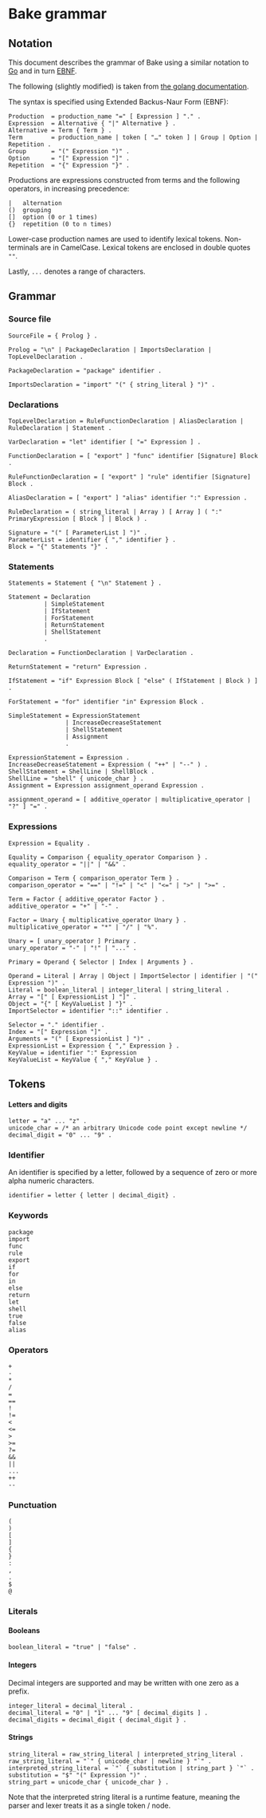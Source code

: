 # Bake grammar

## Notation

This document describes the grammar of Bake using a similar notation to [Go](https://golang.org/ref/spec) and in turn  [EBNF](https://en.wikipedia.org/wiki/Extended_Backus–Naur_form).

The following (slightly modified) is taken from [the golang documentation](https://golang.org/ref/spec).

The syntax is specified using Extended Backus-Naur Form (EBNF):

```
Production  = production_name "=" [ Expression ] "." .
Expression  = Alternative { "|" Alternative } .
Alternative = Term { Term } .
Term        = production_name | token [ "…" token ] | Group | Option | Repetition .
Group       = "(" Expression ")" .
Option      = "[" Expression "]" .
Repetition  = "{" Expression "}" .
```

Productions are expressions constructed from terms and the following operators, in increasing precedence:

```
|   alternation
()  grouping
[]  option (0 or 1 times)
{}  repetition (0 to n times)
```

Lower-case production names are used to identify lexical tokens. Non-terminals are in CamelCase. Lexical tokens are enclosed in double quotes `""`.

Lastly, `...` denotes a range of characters.

## Grammar

### Source file

```
SourceFile = { Prolog } .

Prolog = "\n" | PackageDeclaration | ImportsDeclaration | TopLevelDeclaration .

PackageDeclaration = "package" identifier .

ImportsDeclaration = "import" "(" { string_literal } ")" .
```

### Declarations

```
TopLevelDeclaration = RuleFunctionDeclaration | AliasDeclaration | RuleDeclaration | Statement .

VarDeclaration = "let" identifier [ "=" Expression ] .

FunctionDeclaration = [ "export" ] "func" identifier [Signature] Block .

RuleFunctionDeclaration = [ "export" ] "rule" identifier [Signature] Block .

AliasDeclaration = [ "export" ] "alias" identifier ":" Expression .

RuleDeclaration = ( string_literal | Array ) [ Array ] ( ":" PrimaryExpression [ Block ] | Block ) .

Signature = "(" [ ParameterList ] ")" .
ParameterList = identifier { "," identifier } .
Block = "{" Statements "}" .
```

### Statements

```
Statements = Statement { "\n" Statement } .

Statement = Declaration
          | SimpleStatement
          | IfStatement
          | ForStatement
          | ReturnStatement
          | ShellStatement
          .

Declaration = FunctionDeclaration | VarDeclaration .

ReturnStatement = "return" Expression .

IfStatement = "if" Expression Block [ "else" ( IfStatement | Block ) ] .

ForStatement = "for" identifier "in" Expression Block .

SimpleStatement = ExpressionStatement
                | IncreaseDecreaseStatement
                | ShellStatement
                | Assignment
                .

ExpressionStatement = Expression .
IncreaseDecreaseStatement = Expression ( "++" | "--" ) .
ShellStatement = ShellLine | ShellBlock .
ShellLine = "shell" { unicode_char } .
Assignment = Expression assignment_operand Expression .

assignment_operand = [ additive_operator | multiplicative_operator | "?" ] "=" .
```

### Expressions


```ebnf
Expression = Equality .

Equality = Comparison { equality_operator Comparison } .
equality_operator = "||" | "&&" .

Comparison = Term { comparison_operator Term } .
comparison_operator = "==" | "!=" | "<" | "<=" | ">" | ">=" .

Term = Factor { additive_operator Factor } .
additive_operator = "+" | "-" .

Factor = Unary { multiplicative_operator Unary } .
multiplicative_operator = "*" | "/" | "%".

Unary = [ unary_operator ] Primary .
unary_operator = "-" | "!" | "..." .

Primary = Operand { Selector | Index | Arguments } .

Operand = Literal | Array | Object | ImportSelector | identifier | "(" Expression ")" .
Literal = boolean_literal | integer_literal | string_literal .
Array = "[" [ ExpressionList ] "]" .
Object = "{" [ KeyValueList ] "}" .
ImportSelector = identifier "::" identifier .

Selector = "." identifier .
Index = "[" Expression "]" .
Arguments = "(" [ ExpressionList ] ")" .
ExpressionList = Expression { "," Expression } .
KeyValue = identifier ":" Expression
KeyValueList = KeyValue { "," KeyValue } .
```

## Tokens

#### Letters and digits

```
letter = "a" ... "z" .
unicode_char = /* an arbitrary Unicode code point except newline */
decimal_digit = "0" ... "9" .
```

### Identifier

An identifier is specified by a letter, followed by a sequence of zero or more alpha numeric characters.

```
identifier = letter { letter | decimal_digit} .
```

### Keywords

```
package
import
func
rule
export
if
for
in
else
return
let
shell
true
false
alias
```

### Operators

```
+
-
*
/
=
==
!
!=
<
<=
>
>=
?=
&&
||
...
++
--
```

### Punctuation

```
(
)
[
]
{
}
:
,
.
$
@
```

### Literals

#### Booleans

```
boolean_literal = "true" | "false" .
```

#### Integers

Decimal integers are supported and may be written with one zero as a prefix.

```
integer_literal = decimal_literal .
decimal_literal = "0" | "1" ... "9" [ decimal_digits ] .
decimal_digits = decimal_digit { decimal_digit } .
```

#### Strings

```
string_literal = raw_string_literal | interpreted_string_literal .
raw_string_literal = "`" { unicode_char | newline } "`" .
interpreted_string_literal = `"` { substitution | string_part } `"` .
substitution = "$" "(" Expression ")" .
string_part = unicode_char { unicode_char } .
```

Note that the interpreted string literal is a runtime feature, meaning the parser and lexer treats it as a single token / node.
